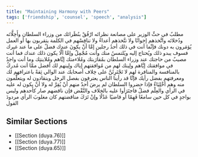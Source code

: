 ```yaml
---
title: "Maintaining Harmony with Peers"
tags: ['friendship', 'counsel', 'speech', "analysis"]
---
```


 مطلبٌ في حثِّ الوزير على مصانعة نظرائه ارْفُقْ بنُظَرائك من وزراء السلطان وأَخِلَّائه ودُخلائه واتَّخذهم إخوانًا ولا تتَّخذهم أعداءً ولا تنافِسْهم في الكلمة يتقربون بها أو العمل يُؤمَرون به دونك  فإنِّما أنت في ذلك أحدُ رجلين إمَّا أنْ يكونَ عندك فضلٌ على ما عند غيرك فسوف يبدو ذلك ويُحتاج إليه ويُلتمسُ منك وأنت مُجْمِلٌ  وإمَّا ألَّا يكون ذلك عندك فما أنت مصيبٌ من حاجتك عند وزراء السلطان بمُقارَبتك ومُلاءمتك إيَّاهم ومُلاينتِك  وما أنت واجدٌ في موافقتك إيَّاهم ولِينك لهم من مُوافقتهم إياك ولِينهم لك أفضل ممَّا أنت مُدركٌ بالمنافسة والمنافرة لهم  لا تَجْتَرِئَنَّ على خِلاف أصحابك عند الوالي ثِقةً باعترافهم لك ومعرفتهم بفضل رأيك  فإنَّا قد رأينا الناس يعترفون بفصل الرجل وينقادون له ويتعلَّمون منه وهم أخْلِيَاءٌ فإذا حضروا السلطان لم يرضَ أحدٌ منهم أنْ يُقِرَّ له ولا أنْ يكون له عليه في الرأي والعِلْم فضلٌ فاجتَرَأوا عليه بالخلاف والنَّقْض  فإن ناقضهم صار كأحدهم وليس بواجدٍ في كل حين سامعًا فَهِمًا أو قاضيًا عَدْلًا  وإنْ تَرَكَ مناقضتهم كان مغلوبَ الرأي مردودَ القول

## Similar Sections
- [[Section (duya.76)]]
 - [[Section (duya.77)]]
 - [[Section (duya.65)]]
